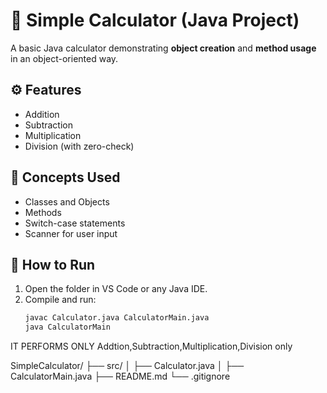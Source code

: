 # 🧮 Simple Calculator (Java Project)

A basic Java calculator demonstrating **object creation** and **method usage** in an object-oriented way.

## ⚙️ Features
- Addition
- Subtraction
- Multiplication
- Division (with zero-check)

## 🧠 Concepts Used
- Classes and Objects
- Methods
- Switch-case statements
- Scanner for user input

## 🚀 How to Run
1. Open the folder in VS Code or any Java IDE.
2. Compile and run:
   ```bash
   javac Calculator.java CalculatorMain.java
   java CalculatorMain


IT PERFORMS ONLY Addtion,Subtraction,Multiplication,Division only 

SimpleCalculator/
 ├── src/
 │    ├── Calculator.java
 │    ├── CalculatorMain.java
 ├── README.md
 └── .gitignore
